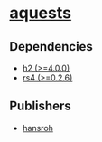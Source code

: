 # [aquests](https://pypi.org/project/aquests)

## Dependencies
- [h2 (>=4.0.0)](packages/h/h2.md)
- [rs4 (>=0.2.6)](packages/r/rs4.md)



## Publishers
- [hansroh](https://pypi.org/user/hansroh)

